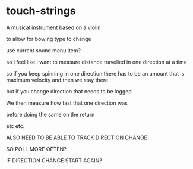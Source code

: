 # touch-strings
A musical instrument based on a violin


to allow for bowing type to change

use current sound menu item? - 


so i feel like i want to measure distance travelled in one direction at a time

so if you keep spinning in one direction there has to be an amount that is maximum velocity and then we stay there 

but if you change direction that needs to be logged

We then measure how fast that one direction was

before doing the same on the return

etc etc. 

ALSO NEED TO BE ABLE TO TRACK DIRECTION CHANGE

SO POLL MORE OFTEN?

IF DIRECTION CHANGE START AGAIN?